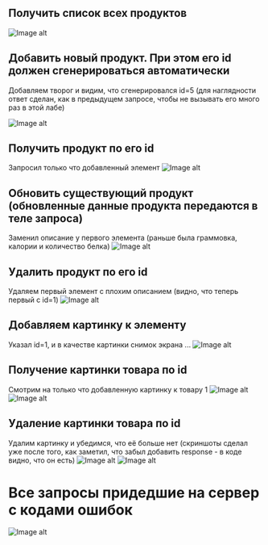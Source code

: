 ## Получить список всех продуктов 
![Image alt](./1.png)

## Добавить новый продукт. При этом его id должен сгенерироваться автоматически 

Добавляем творог и видим, что сгенерировался id=5 (для наглядности ответ сделан, как в предыдущем запросе, чтобы не вызывать его много раз в этой лабе)

![Image alt](./2.png)

## Получить продукт по его id 
Запросил только что добавленный элемент
![Image alt](./3.png)

## Обновить существующий продукт (обновленные данные продукта передаются в теле запроса) 
Заменил описание у первого элемента (раньше была граммовка, калории и количество белка)
![Image alt](./4.png)

## Удалить продукт по его id 
Удаляем первый элемент с плохим описанием (видно, что теперь первый с id=1)
![Image alt](./5.png)

## Добавляем картинку к элементу
Указал id=1, и в качестве картинки снимок экрана ...
![Image alt](./6.png)

## Получение картинки товара по id
Смотрим на только что добавленную картинку к товару 1
![Image alt](./7.png)
![Image alt](./8.png)

## Удаление картинки товара по id
Удалим картинку и убедимся, что её больше нет (скриншоты сделал уже после того, как заметил, что забыл добавить response - в коде видно, что он есть)
![Image alt](./9.png)
![Image alt](./10.png)

# Все запросы придедшие на сервер с кодами ошибок
![Image alt](./11.png)